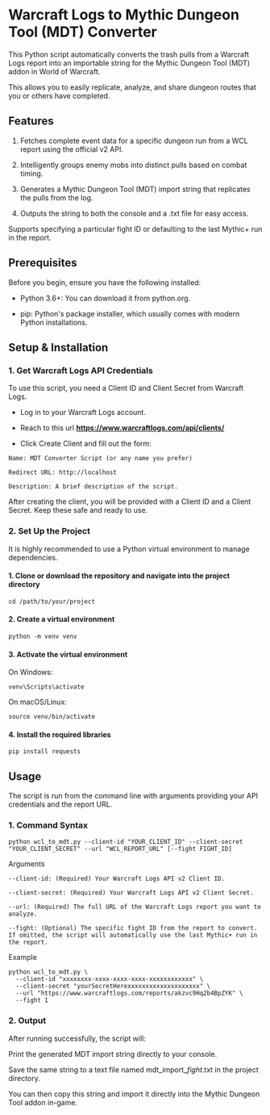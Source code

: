 # Warcraft Logs to Mythic Dungeon Tool (MDT) Converter

This Python script automatically converts the trash pulls from a Warcraft Logs report into an importable string for the Mythic Dungeon Tool (MDT) addon in World of Warcraft.

This allows you to easily replicate, analyze, and share dungeon routes that you or others have completed.

## Features
1. Fetches complete event data for a specific dungeon run from a WCL report using the official v2 API.

2. Intelligently groups enemy mobs into distinct pulls based on combat timing.

3. Generates a Mythic Dungeon Tool (MDT) import string that replicates the pulls from the log.

4. Outputs the string to both the console and a .txt file for easy access.

Supports specifying a particular fight ID or defaulting to the last Mythic+ run in the report.

## Prerequisites
Before you begin, ensure you have the following installed:

- Python 3.6+: You can download it from python.org.

- pip: Python's package installer, which usually comes with modern Python installations.

## Setup & Installation

### 1. Get Warcraft Logs API Credentials
To use this script, you need a Client ID and Client Secret from Warcraft Logs.

- Log in to your Warcraft Logs account.

- Reach to this url **https://www.warcraftlogs.com/api/clients/**

- Click Create Client and fill out the form:


```
Name: MDT Converter Script (or any name you prefer)

Redirect URL: http://localhost

Description: A brief description of the script.
```

After creating the client, you will be provided with a Client ID and a Client Secret. Keep these safe and ready to use.

### 2. Set Up the Project
It is highly recommended to use a Python virtual environment to manage dependencies.

#### 1. Clone or download the repository and navigate into the project directory

```
cd /path/to/your/project
```

#### 2. Create a virtual environment

```
python -m venv venv
```

#### 3. Activate the virtual environment
On Windows:

```
venv\Scripts\activate
```

On macOS/Linux:

```
source venv/bin/activate
```

#### 4. Install the required libraries

```
pip install requests
```

## Usage
The script is run from the command line with arguments providing your API credentials and the report URL.

### 1. Command Syntax

```
python wcl_to_mdt.py --client-id "YOUR_CLIENT_ID" --client-secret "YOUR_CLIENT_SECRET" --url "WCL_REPORT_URL" [--fight FIGHT_ID]
```

Arguments

```
--client-id: (Required) Your Warcraft Logs API v2 Client ID.

--client-secret: (Required) Your Warcraft Logs API v2 Client Secret.

--url: (Required) The full URL of the Warcraft Logs report you want to analyze.

--fight: (Optional) The specific fight ID from the report to convert. If omitted, the script will automatically use the last Mythic+ run in the report.
```

Example

```
python wcl_to_mdt.py \
  --client-id "xxxxxxxx-xxxx-xxxx-xxxx-xxxxxxxxxxxx" \
  --client-secret "yourSecretHerexxxxxxxxxxxxxxxxxxxx" \
  --url "https://www.warcraftlogs.com/reports/akzvc9Hq2b4BpZYK" \
  --fight 1
```

### 2. Output
After running successfully, the script will:

Print the generated MDT import string directly to your console.

Save the same string to a text file named mdt_import_<reportID>_fight_<fightID>.txt in the project directory.

You can then copy this string and import it directly into the Mythic Dungeon Tool addon in-game.

